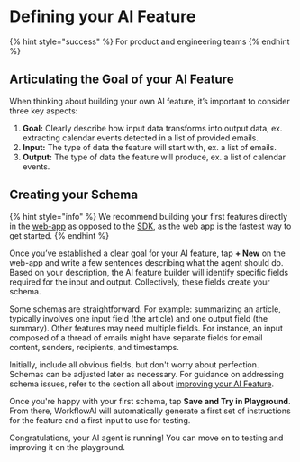 # Defining your AI Feature
{% hint style="success" %}
For product and engineering teams
{% endhint %}

## Articulating the Goal of your AI Feature 

When thinking about building your own AI feature, it’s important to consider three key aspects:
1. **Goal:** Clearly describe how input data transforms into output data, ex. extracting calendar events detected in a list of provided emails.
2. **Input:** The type of data the feature will start with, ex. a list of emails.
3. **Output:** The type of data the feature will produce, ex. a list of calendar events.


## Creating your Schema

{% hint style="info" %}
We recommend building your first features directly in the [web-app](https://workflowai.com/) as opposed to the [SDK](sdk/python/get-started.md), as the web app is the fastest way to get started.
{% endhint %}

Once you’ve established a clear goal for your AI feature, tap **+ New** on the web-app and write a few sentences describing what the agent should do. Based on your description, the AI feature builder will identify specific fields required for the input and output. Collectively, these fields create your schema. 

Some schemas are straightforward. For example: summarizing an article, typically involves one input field (the article) and one output field (the summary). Other features may need multiple fields. For instance, an input composed of a thread of emails might have separate fields for email content, senders, recipients, and timestamps.

Initially, include all obvious fields, but don't worry about perfection. Schemas can be adjusted later as necessary. For guidance on addressing schema issues, refer to the section all about [improving your AI Feature](improving-your-ai-feature.md).

Once you're happy with your first schema, tap **Save and Try in Playground**. From there, WorkflowAI will automatically generate a first set of instructions for the feature and a first input to use for testing.

Congratulations, your AI agent is running! You can move on to testing and improving it on the playground.
